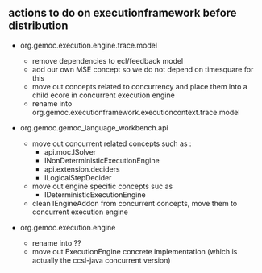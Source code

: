 ## actions to do on executionframework before distribution

* org.gemoc.execution.engine.trace.model
  * remove dependencies to ecl/feedback model
  * add our own MSE concept so we do not depend on timesquare for this
  * move out concepts related to concurrency and place them into a child ecore in concurrent execution engine
  * rename into org.gemoc.executionframework.executioncontext.trace.model
  
* org.gemoc.gemoc_language_workbench.api
  * move out concurrent related concepts such as :
    * api.moc.ISolver
    * INonDeterministicExecutionEngine
    * api.extension.deciders
    * ILogicalStepDecider
  * move out engine specific concepts suc as
    * IDeterministicExecutionEngine
  * clean IEngineAddon from concurrent concepts, move them to concurrent execution engine
* org.gemoc.execution.engine
  * rename into ??
  * move out ExecutionEngine concrete implementation (which is actually the ccsl-java concurrent version)